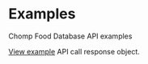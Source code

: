 # Examples
Chomp Food Database API examples

[View example](https://raw.githubusercontent.com/chompfoods/examples/master/response-object.json) API call response object.
